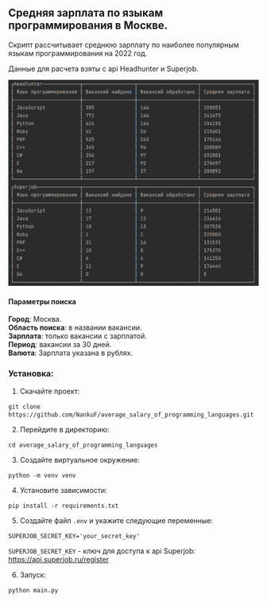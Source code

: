 ## Средняя зарплата по языкам программирования в Москве.

Скрипт рассчитывает среднюю зарплату по наиболее популярным языкам программирования на 2022 год.<br>

Данные для расчета взяты с api Headhunter и Superjob.<br>

![img.png](img.png)

#### Параметры поиска<br>
**Город**: Москва.<br>
**Область поиска**: в названии вакансии.<br>
**Зарплата**: только вакансии с зарплатой.<br>
**Период**: вакансии за 30 дней.<br>
**Валюта**: Зарплата указана в рублях.


### Установка:
1. Скачайте проект:<br>

```commandline
git clone https://github.com/NankuF/average_salary_of_programming_languages.git
```

2. Перейдите в директорию:

```commandline
cd average_salary_of_programming_languages
```

3. Создайте виртуальное окружение:<br>

```commandline
python -m venv venv
```

4. Установите зависимости:<br>

```commandline
pip install -r requirements.txt
```

5. Создайте файл `.env` и укажите следующие переменные:<br>

```commandline
SUPERJOB_SECRET_KEY='your_secret_key'
```

`SUPERJOB_SECRET_KEY` - ключ для доступа к api Superjob: https://api.superjob.ru/register <br>

6. Запуск:

```commandline
python main.py
```

